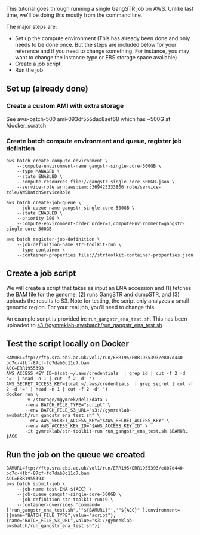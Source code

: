 This tutorial goes through running a single GangSTR job on AWS. Unlike last time, we'll be doing this mostly from the command line.

The major steps are:
* Set up the compute environment (This has already been done and only needs to be done once. But the steps are included below for your reference and if you need to change something. For instance, you may want to change the instance type or EBS storage space available)
* Create a job script
* Run the job

## Set up (already done)

### Create a custom AMI with extra storage
See aws-batch-500 ami-093df555dac8aef68 which has ~500G at /docker_scratch

### Create batch compute environment and queue, register job definition
```
aws batch create-compute-environment \
    --compute-environment-name gangstr-single-core-500GB \
    --type MANAGED \
    --state ENABLED \
    --compute-resources file://gangstr-single-core-500GB.json \
    --service-role arn:aws:iam::369425333806:role/service-role/AWSBatchServiceRole
```

```
aws batch create-job-queue \
    --job-queue-name gangstr-single-core-500GB \
    --state ENABLED \
    --priority 100 \
    --compute-environment-order order=1,computeEnvironment=gangstr-single-core-500GB
```

```
aws batch register-job-definition \
    --job-definition-name str-toolkit-run \
    --type container \
    --container-properties file://strtoolkit-container-properties.json
```

## Create a job script

We will create a script that takes as input an ENA accession and (1) fetches the BAM file for the genome, (2) runs GangSTR and dumpSTR, and (3) uploads the results to S3. Note for testing, the script only analyzes a small genomic region. For your real job, you'll need to change this.

An example script is provided in: `run_gangstr_ena_test.sh`. This has been uploaded to [s3://gymreklab-awsbatch/run_gangstr_ena_test.sh](s3://gymreklab-awsbatch/run_gangstr_ena_test.sh)

## Test the script locally on Docker

```
BAMURL=ftp://ftp.sra.ebi.ac.uk/vol1/run/ERR195/ERR1955393/e807d440-bd7c-4fbf-87cf-fd7dab0c11c7.bam 
ACC=ERR1955393
AWS_ACCESS_KEY_ID=$(cat ~/.aws/credentials  | grep id | cut -f 2 -d '=' | head -n 1 | cut -f 2 -d' ')
AWS_SECRET_ACCESS_KEY=$(cat ~/.aws/credentials  | grep secret | cut -f 2 -d '=' | head -n 1 | cut -f 2 -d' ')
docker run \
       -v /storage/mgymrek/del:/data \
       --env BATCH_FILE_TYPE="script" \
       --env BATCH_FILE_S3_URL="s3://gymreklab-awsbatch/run_gangstr_ena_test.sh" \
       --env AWS_SECRET_ACCESS_KEY="$AWS_SECRET_ACCESS_KEY" \
       --env AWS_ACCESS_KEY_ID="$AWS_ACCESS_KEY_ID" \
       -it gymreklab/str-toolkit-run run_gangstr_ena_test.sh $BAMURL $ACC
```

## Run the job on the queue we created

```
BAMURL=ftp://ftp.sra.ebi.ac.uk/vol1/run/ERR195/ERR1955393/e807d440-bd7c-4fbf-87cf-fd7dab0c11c7.bam 
ACC=ERR1955393
aws batch submit-job \
    --job-name test-ENA-${ACC} \
    --job-queue gangstr-single-core-500GB \
    --job-definition str-toolkit-run:9 \
    --container-overrides 'command=["run_gangstr_ena_test.sh",'"${BAMURL}"','"${ACC}"'],environment=[{name="BATCH_FILE_TYPE",value="script"},{name="BATCH_FILE_S3_URL",value="s3://gymreklab-awsbatch/run_gangstr_ena_test.sh"}]'

```